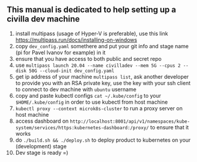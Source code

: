 ## This manual is dedicated to help setting up a civilla dev machine

1. install multipass (usage of Hyper-V is preferable), use this link https://multipass.run/docs/installing-on-windows
2. copy `dev_config.yaml` somethere and put your git info and stage name (pi for Pavel Ivanov for example) in it
3. ensure that you have access to both public and secret repo
4. use `multipass launch 20.04 --name civilladev --mem 5G --cpus 2 --disk 50G --cloud-init dev_config.yaml`
5. get ip address of your machine `multipass list`, ask another developer to provide you with an RSA private key, use the key with your ssh client to connect to dev machine with `ubuntu` username
6. copy and paste kubectl configs `cat ~/.kube/config` to your `$HOME/.kube/config` in order to use kubectl from host machine
7. `kubectl proxy --context microk8s-cluster` to run a proxy server on host machine
8. access dashboard on `http://localhost:8001/api/v1/namespaces/kube-system/services/https:kubernetes-dashboard:/proxy/` to ensure that it works
9. do `./build.sh && ./deploy.sh` to deploy product to kubernetes on your (development) stage
10. Dev stage is ready =) 